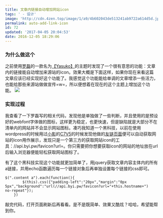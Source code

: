```yaml
---
title: 文章内链接自动增加网站icon
tags: ' - 设计'
image: 'http://cdn.4zen.top/image/1/a9/4b602043de513241ab9722a614d5d.jpg'
permalink: auto-add-link-icon
id: 72
updated: '2017-04-05 20:04:53'
date: 2016-12-05 18:29:06
---
```


### 为什么做这个
之前使用[罗磊](https://luolei.org)的一款名为[【Yasuko】](https://luolei.org/a-ghost-theme-yasuko-with-story/)的主题时发现了一个很有意思的功能：文章内的链接能自动增加来源站的icon。效果大概是下面这样，如果你现在来看这篇文章应该已经实现好这个功能了。我感觉这个功能能给单调的文章增添一些活力，也能给那些来源站做做宣传=w=，所以便想着在现在的这个主题上增加这个功能。
![](http://cdn.4zen.top/image/c/ef/c0b1b43e675ba9f4c37486223284e.png)

### 实现过程

我查看了一下罗磊写的相关代码，发现他是单独做了一些判断，并且使用的是预设好的webfont字体做的图标，这样更为稳定，也更快速，但是缺陷就是大部分不在清单内的网站并不会显示网站图标。凑巧我知道一个黑科技，以前在使用wordpress的时候用过[小影](http://c7sky.com/)的[C7V5](http://c7sky.com/wordpress-theme-c7v5.html)的时候发现他做的[友链页面](http://c7sky.com/links)便可以自动获取网站的icon用作展示，发现只是一个第三方的获取网站icon的工具：//api.byi.pw/favicon?url=。你只需要把你想要获取icon的网站的地址放在url后输入浏览器便能轻松获取网站图标了。

有了这个黑科技实现这个功能就更加简单了，用jquery获取文章内容主体内的所有a链接，并用echo函数遍历每一个链接对象后再单独设置每个链接的css即可。

```
$(".content a").each(function(){
        $(this).css({"padding-left":"20px","margin":"0px 5px","background":"url(//api.byi.pw/favicon?url="+this.hostname+")  no-repeat"});
    })
```

敲完代码，打开页面刷新后再看看。是不是既简单、效果又酷炫？哈哈，希望能帮到你。